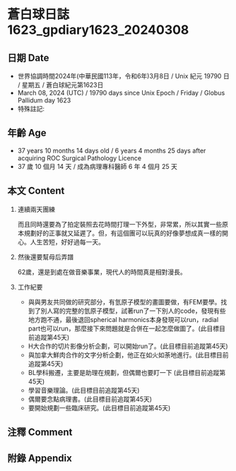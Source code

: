 [_metadata_:encoding]: - "utf-8"
[_metadata_:language]: - "zh-Hant-TW"
[_metadata_:fileformat]: - "markdown"
[_metadata_:MIME_type]: - "text/plain"
[_metadata_:markdown_version]: - "commonmark version 0.30"
[_metadata_:markdown_spec]: - "https://spec.commonmark.org/0.30/"

# 蒼白球日誌1623_gpdiary1623_20240308 #

## 日期 Date ##

* 世界協調時間2024年(中華民國113年，令和6年)3月8日 / Unix 紀元 19790 日 / 星期五 / 蒼白球紀元第1623日
* March 08, 2024 (UTC) / 19790 days since Unix Epoch / Friday / Globus Pallidum day 1623
* 特殊註記:

## 年齡 Age ##

* 37 years 10 months 14 days old / 6 years 4 months 25 days after acquiring ROC Surgical Pathology Licence
* 37 歲 10 個月 14 天 / 成為病理專科醫師 6 年 4 個月 25 天

## 本文 Content ##

1. 連續兩天團練

    而且同時還要為了拍定裝照去花時間打理一下外型，非常累，所以其實一些原本規劃好的正事就又延遲了。但，有這個團可以玩真的好像夢想成真一樣的開心。人生苦短，好好過每一天。

2. 然後還要幫母后弄譜

    62歲，還是到處在做音樂事業，現代人的時間真是相對漫長。
    
2. 工作紀要

   - 與與男友共同做的研究部分，有氫原子模型的畫圖要做，有FEM要學。找到了別人寫的完整的氫原子模型，試著run了一下別人的code，發現有些地方跑不通，最後退回spherical harmonics本身發現可以run，radial part也可以run，那麼接下來問題就是合併在一起怎麼做圖了。(此目標目前追蹤第45天)
   - H大合作的切片影像分析企劃，可以開始run了。(此目標目前追蹤第45天)
   - 與加拿大鮮肉合作的文字分析企劃，他正在如火如荼地進行。(此目標目前追蹤第45天)
   - BL學科搬遷，主要是助理在規劃，但偶爾也要盯一下 (此目標目前追蹤第45天)
   - 學習音樂理論。(此目標目前追蹤第45天)
   - 偶爾要念點病理書。(此目標目前追蹤第45天)
   - 要開始規劃一些臨床研究。(此目標目前追蹤第45天)

## 注釋 Comment ##


## 附錄 Appendix ##

